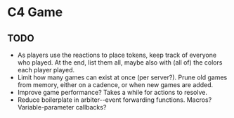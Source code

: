 # C4 Game

## TODO

- As players use the reactions to place tokens, keep track of everyone who played.
  At the end, list them all, maybe also with (all of) the colors each player played.
- Limit how many games can exist at once (per server?). Prune old games from memory, either
  on a cadence, or when new games are added.
- Improve game performance? Takes a while for actions to resolve.
- Reduce boilerplate in arbiter--event forwarding functions. Macros? Variable-parameter callbacks?
